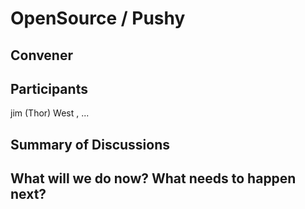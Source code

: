 OpenSource / Pushy
=============

## Convener

## Participants
jim (Thor) West
, ...

## Summary of Discussions

## What will we do now?  What needs to happen next?


